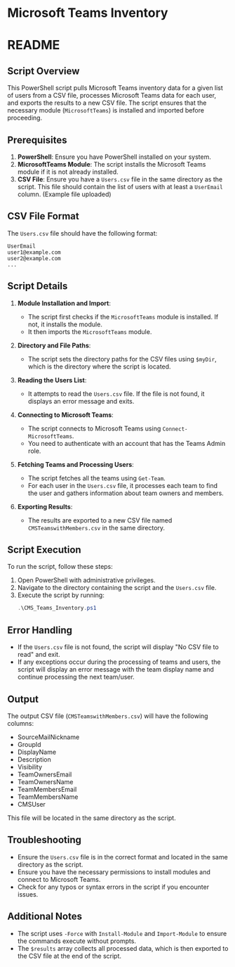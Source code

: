 # Microsoft Teams Inventory

# README

## Script Overview

This PowerShell script pulls Microsoft Teams inventory data for a given list of users from a CSV file, processes Microsoft Teams data for each user, and exports the results to a new CSV file. The script ensures that the necessary module (`MicrosoftTeams`) is installed and imported before proceeding.

## Prerequisites

1. **PowerShell**: Ensure you have PowerShell installed on your system.
2. **MicrosoftTeams Module**: The script installs the Microsoft Teams module if it is not already installed.
3. **CSV File**: Ensure you have a `Users.csv` file in the same directory as the script. This file should contain the list of users with at least a `UserEmail` column. (Example file uploaded)

## CSV File Format

The `Users.csv` file should have the following format:

```csv
UserEmail
user1@example.com
user2@example.com
...
```

## Script Details

1. **Module Installation and Import**:
   - The script first checks if the `MicrosoftTeams` module is installed. If not, it installs the module.
   - It then imports the `MicrosoftTeams` module.

2. **Directory and File Paths**:
   - The script sets the directory paths for the CSV files using `$myDir`, which is the directory where the script is located.

3. **Reading the Users List**:
   - It attempts to read the `Users.csv` file. If the file is not found, it displays an error message and exits.

4. **Connecting to Microsoft Teams**:
   - The script connects to Microsoft Teams using `Connect-MicrosoftTeams`.
   - You need to authenticate with an account that has the Teams Admin role.

5. **Fetching Teams and Processing Users**:
   - The script fetches all the teams using `Get-Team`.
   - For each user in the `Users.csv` file, it processes each team to find the user and gathers information about team owners and members.

6. **Exporting Results**:
   - The results are exported to a new CSV file named `CMSTeamswithMembers.csv` in the same directory.

## Script Execution

To run the script, follow these steps:

1. Open PowerShell with administrative privileges.
2. Navigate to the directory containing the script and the `Users.csv` file.
3. Execute the script by running:
   ```powershell
   .\CMS_Teams_Inventory.ps1
   ```

## Error Handling

- If the `Users.csv` file is not found, the script will display "No CSV file to read" and exit.
- If any exceptions occur during the processing of teams and users, the script will display an error message with the team display name and continue processing the next team/user.

## Output

The output CSV file (`CMSTeamswithMembers.csv`) will have the following columns:

- SourceMailNickname
- GroupId
- DisplayName
- Description
- Visibility
- TeamOwnersEmail
- TeamOwnersName
- TeamMembersEmail
- TeamMembersName
- CMSUser

This file will be located in the same directory as the script.

## Troubleshooting

- Ensure the `Users.csv` file is in the correct format and located in the same directory as the script.
- Ensure you have the necessary permissions to install modules and connect to Microsoft Teams.
- Check for any typos or syntax errors in the script if you encounter issues.

## Additional Notes

- The script uses `-Force` with `Install-Module` and `Import-Module` to ensure the commands execute without prompts.
- The `$results` array collects all processed data, which is then exported to the CSV file at the end of the script.
